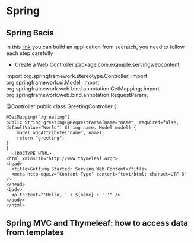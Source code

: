 # Spring 

## Spring Bacis 
in this [link](https://spring.io/guides/gs/serving-web-content/) you can build an  application from secratch, you need to follow each step carefully

- Create a Web Controller
    package com.example.servingwebcontent;

import org.springframework.stereotype.Controller;
import org.springframework.ui.Model;
import org.springframework.web.bind.annotation.GetMapping;
import org.springframework.web.bind.annotation.RequestParam;

@Controller
public class GreetingController {

	@GetMapping("/greeting")
	public String greeting(@RequestParam(name="name", required=false, defaultValue="World") String name, Model model) {
		model.addAttribute("name", name);
		return "greeting";
	}
    }
      <!DOCTYPE HTML>
    <html xmlns:th="http://www.thymeleaf.org">
    <head> 
      <title>Getting Started: Serving Web Content</title> 
      <meta http-equiv="Content-Type" content="text/html; charset=UTF-8" />
    </head>
    <body>
      <p th:text="'Hello, ' + ${name} + '!'" />
    </body>
    </html>

## Spring MVC and Thymeleaf: how to access data from templates
